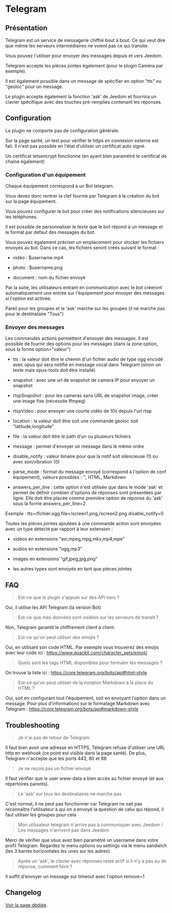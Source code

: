 # Telegram

## Présentation

Telegram est un service de messagerie chiffré bout à bout. Ce qui veut dire que même les serveurs intermédiaires ne voient pas ce qui transite.

Vous pouvez l'utiliser pour envoyer des messages depuis et vers Jeedom.

Telegram accepte les pièces jointes également (pour le plugin Caméra par exemple).

Il est également possible dans un message de spécifier en option "tts" ou "geoloc" pour un message.

Le plugin accepte également la fonction 'ask' de Jeedom et fournira un clavier spécifique avec des touches pré-remplies contenant les réponses.

## Configuration

Le plugin ne comporte pas de configuration générale.

Sur la page santé, un test pour vérifier le https en connexion externe est fait. Il n'est pas possible en l'état d'utiliser un certificat auto signé.

Un certificat letsencrypt fonctionne (en ayant bien paramétré le certificat de chaine également)

### Configuration d'un équipement

Chaque équipement correspond à un Bot telegram.

Vous devez donc rentrer la clef fournie par Telegram à la création du bot sur la page équipement.

Vous pouvez configurer le bot pour créer des notifications silencieuses sur les téléphones.

Il est possible de personnaliser le texte que le bot répond à un message et le format par défaut des messages du bot.

Vous pouvez également préciser un emplacement pour stocker les fichiers envoyés au bot. Dans ce cas, les fichiers seront créés suivant le format :

* vidéo : $username.mp4

* photo : $username.png

* document : nom du fichier envoyé

Par la suite, les utilisateurs entrant en communication avec le bot créeront automatiquement une entrée sur l'équipement pour envoyer des messages si l'option est activée.

Pareil pour les groupes et le 'ask' marche sur les groupes (il ne marche pas pour le destinataire "Tous")

### Envoyer des messages

Les commandes actions permettent d'envoyer des messages. Il est possible de fournir des options pour les messages (dans la zone option, sous la forme option="valeur")

* tts : la valeur doit être le chemin d'un fichier audio de type ogg encodé avec opus qui sera notifié en message vocal dans Telegram (sinon un texte mais opus-tools doit être installé)

* snapshot : avec une url de snapshot de camera IP pour envoyer un snapshot

* rtspSnapshot : pour les cameras sans URL de snapshot image, créer une image fixe (nécessite ffmpeg)

* rtspVideo : pour envoyer une courte vidéo de 10s depuis l'url rtsp

* location : la valeur doit être soit une commande geoloc soit "latitude,longitude"

* file : la valeur doit être le path d'un ou plusieurs fichiers

* message : permet d'envoyer un message dans le même ordre

* disable_notify : valeur binaire pour que la notif soit silencieuse (1) ou avec son/vibration (0)

* parse_mode : format du message envoyé (correspond à l'option de conf équipement), valeurs possibles : '', HTML, Markdown

* answers_per_line : cette option n'est utilisée que dans le mode 'ask' et permet de définir combien d'options de réponses sont présentées par ligne. Elle doit être placée comme première option de réponse du 'ask' sous la forme answers_per_line=2

Exemple : tts=/fichier.ogg file=/screen1.png,/screen2.png disable_notify=0

Toutes les pièces jointes ajoutées à une commande action sont envoyées avec un type détecté par rapport à leur extension :

* vidéos en extensions "avi,mpeg,mpg,mkv,mp4,mpe"

* audios en extensions "ogg,mp3"

* images en extensions "gif,jpeg,jpg,png"

* les autres types sont envoyés en tant que pièces jointes

## FAQ

> Est-ce que le plugin s'appuie sur des API tiers ?

Oui, il utilise les API Telegram (la version Bot)

>Est-ce que mes données sont visibles sur les serveurs de transit ?

Non, Telegram garantit le chiffrement client à client.

>Est-ce qu'on peut utiliser des emojis ?

Oui, en utilisant son code HTML. Par exemple vous trouverez des emojis avec leur code ici :
https://www.quackit.com/character_sets/emoji/

>Quels sont les tags HTML disponibles pour formater les messages ?

On trouve la liste ici :
https://core.telegram.org/bots/api#html-style

>Est-ce qu'on peut utiliser de la notation Markdown à la place du HTML ?

Oui, soit en configurant tout l'équipement, soit en envoyant l'option dans un message. Pour plus d'informations sur le formatage Markdown avec Telegram :
https://core.telegram.org/bots/api#markdown-style

## Troubleshooting

>Je n'ai pas de retour de Telegram

Il faut bien avoir une adresse en HTTPS, Telegram refuse d'utiliser une URL http en webhook (ce point est visible dans la page santé). De plus, Telegram n'accepte que les ports 443, 80 et 88

>Je ne reçois pas un fichier envoyé

Il faut vérifier que le user www-data a bien accès au fichier envoyé (et aux répertoires parents).

>Le 'ask' sur tous les destinataires ne marche pas

C'est normal, il ne peut pas fonctionner car Telegram ne sait pas reconnaître l'utilisateur à qui on a envoyé la question de celui qui répond, il faut utiliser les groupes pour cela

>Mon utilisateur telegram n'arrive pas à communiquer avec Jeedom / Les messages n'arrivent pas dans Jeedom

Merci de vérifier que vous avez bien paramétré un username dans votre profil Telegram. Regardez le menu options ou settings via le menu sandwich (les 3 barres horizontales les unes sur les autres)

>Après un 'ask', le clavier avec réponses reste actif si il n'y a pas eu de réponse, comment faire ?

Il suffit d'envoyer un message sur timeout avec l'option remove=1

## Changelog

[Voir la page dédiée](changelog.md).
